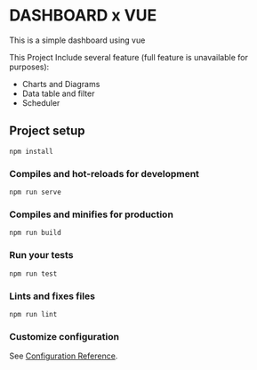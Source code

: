 # DASHBOARD x VUE
This is a simple dashboard using vue

This Project Include several feature (full feature is unavailable for purposes):
  - Charts and Diagrams
  - Data table and filter
  - Scheduler

## Project setup
```
npm install
```

### Compiles and hot-reloads for development
```
npm run serve
```

### Compiles and minifies for production
```
npm run build
```

### Run your tests
```
npm run test
```

### Lints and fixes files
```
npm run lint
```

### Customize configuration
See [Configuration Reference](https://cli.vuejs.org/config/).
